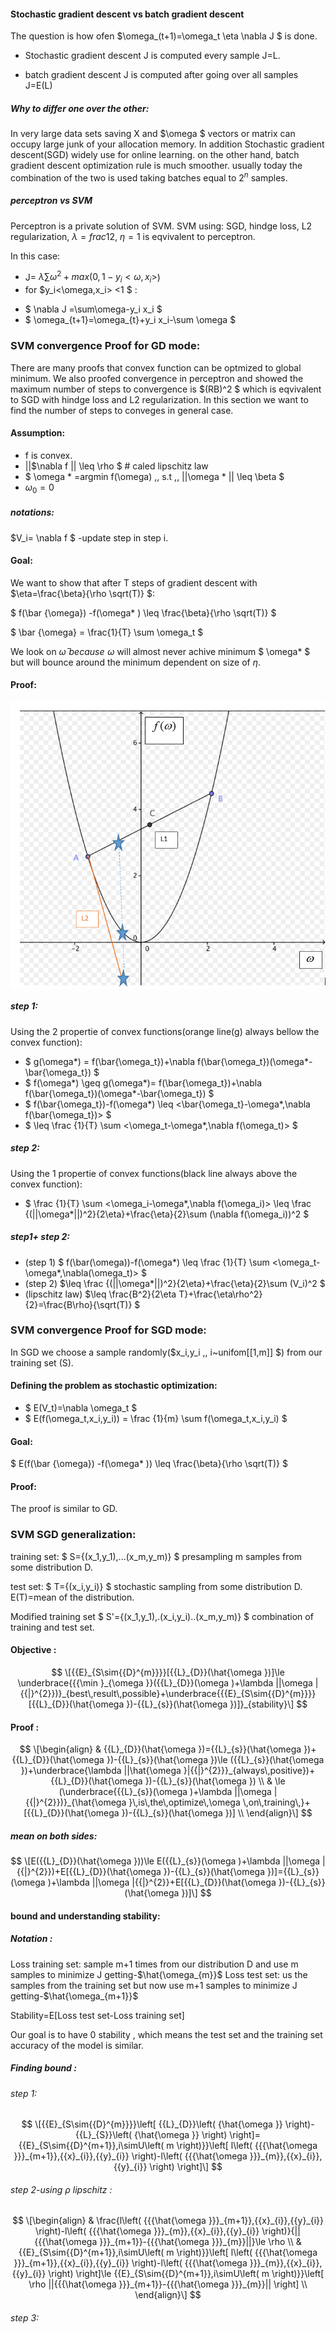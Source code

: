 #### Stochastic gradient descent vs batch gradient descent

The question is how ofen $\omega_(t+1)=\omega_t \eta \nabla J $ is done.

- Stochastic gradient descent  J is computed every sample J=L.

- batch gradient descent J is computed after going over all samples J=E(L)

##### Why to differ one over the other:  

In very large data sets saving X and $\omega $ vectors or matrix can occupy large junk of your allocation memory. In addition Stochastic gradient descent(SGD) widely use for online learning. on the other hand, batch gradient descent optimization rule is much smoother. usually today the combination of the two is used taking batches equal to $2^n$ samples.
 
##### perceptron vs SVM

Perceptron is a private solution of SVM. 
SVM using: SGD, hindge loss, L2 regularization, $\lambda=frac{1}{2}$, $\eta =1$ is eqvivalent to perceptron.

In this case:
- J= $\lambda \sum \omega^2+max(0,1-y_i<\omega,x_i>$)
- for $y_i<\omega,x_i> <1 $ : 
 * $ \nabla J =\sum\omega-y_i x_i $
 * $ \omega_{t+1}=\omega_{t}+y_i x_i-\sum \omega $

### SVM convergence Proof for GD mode:

There are many proofs that convex function can be optmized to global minimum. We also proofed convergence in perceptron and showed the maximum number of steps to convergence is $(RB)^2 $ which is eqvivalent to SGD with hindge loss and L2 regularization.
In this section we want to find the number of steps to conveges in general case.

#### Assumption:

- f is convex.
- ||$\nabla f || \leq \rho $    # caled lipschitz law
- $ \omega * =argmin f(\omega) \,\, s.t \,\, ||\omega * || \leq \beta $
- $\omega_0=0$
##### notations:

$V_i= \nabla f $ -update step in step i.

#### Goal:

We want to show that after T steps of gradient descent with $\eta=\frac{\beta}{\rho \sqrt(T)} $:

$ f(\bar {\omega}) -f(\omega* ) \leq \frac{\beta}{\rho \sqrt(T)} $

$ \bar {\omega} = \frac{1}{T} \sum \omega_t $

We look on $\bar{\omega } \,\, because \,\, \omega$ will almost never achive minimum $ \omega* $ but will bounce around the minimum dependent on size of $\eta$.

#### Proof:

<p align="center">
	<img src="./Lesson_5/Capture.PNG" align="middle">
</p>

##### step 1:

Using the 2 propertie of convex functions(orange line(g) always bellow the convex function):

- $ g(\omega*) = f(\bar{\omega_t})+\nabla f(\bar{\omega_t})(\omega*-\bar{\omega_t}) $
- $ f(\omega*) \geq g(\omega*)= f(\bar{\omega_t})+\nabla f(\bar{\omega_t})(\omega*-\bar{\omega_t}) $
- $ f(\bar{\omega_t})-f(\omega*) \leq <\bar{\omega_t}-\omega*,\nabla f(\bar{\omega_t})> $
- $ \leq \frac {1}{T} \sum <\omega_t-\omega*,\nabla f(\omega_t)> $
  
 ##### step 2:
 Using the 1 propertie of convex functions(black line always above the convex function):
 
- $ \frac {1}{T} \sum <\omega_i-\omega*,\nabla f(\omega_i)> \leq \frac {(||\omega*||)^2}{2\eta}+\frac{\eta}{2}\sum (\nabla f(\omega_i))^2 $
 
 ##### step1+ step 2:
   
- (step 1) $ f(\bar(\omega))-f(\omega*) \leq  \frac {1}{T} \sum <\omega_t-\omega*,\nabla(\omega_t)> $
- (step 2) $\leq \frac {(||\omega*||)^2}{2\eta}+\frac{\eta}{2}\sum (V_i)^2 $  
- (lipschitz law) $\leq \frac{B^2}{2\eta T}+\frac{\eta\rho^2}{2}=\frac{B\rho}{\sqrt(T)} $


   
### SVM convergence Proof for SGD mode:

In SGD we choose a sample randomly($x_i,y_i \,\, i~unifom[[1,m]] $) from our training set (S). 

#### Defining the problem as stochastic optimization:

- $ E(V_t)=\nabla \omega_t $
- $ E(f(\omega_t,x_i,y_i)) = \frac {1}{m} \sum  f(\omega_t,x_i,y_i) $

#### Goal:

$ E(f(\bar {\omega}) -f(\omega* )) \leq \frac{\beta}{\rho \sqrt(T)} $
 
#### Proof:
The proof is similar to GD.

### SVM SGD generalization:

 training set:  $ S={(x_1,y_1),...(x_m,y_m)} $ presampling m samples from some distribution D.
 
 test set: $ T={(x_i,y_i)} $ stochastic sampling from some distribution D. E(T)=mean of the distribution.
 
 Modified training set $ S'={(x_1,y_1),.(x_i,y_i)..(x_m,y_m)} $ combination of training and test set. 

#### Objective :
$$
\[{{E}_{S\sim{{D}^{m}}}}[{{L}_{D}}(\hat{\omega })]\le \underbrace{{{\min }_{\omega }}({{L}_{D}}(\omega )+\lambda ||\omega |{{|}^{2}})}_{best\,result\,possible}+\underbrace{{{E}_{S\sim{{D}^{m}}}}[{{L}_{D}}(\hat{\omega })-{{L}_{s}}(\hat{\omega })]}_{stability}\]
$$

#### Proof :
$$
\[\begin{align}
 & {{L}_{D}}(\hat{\omega })={{L}_{s}}(\hat{\omega })+{{L}_{D}}(\hat{\omega })-{{L}_{s}}(\hat{\omega })\le ({{L}_{s}}(\hat{\omega })+\underbrace{\lambda ||\hat{\omega }|{{|}^{2}}}_{always\,positive})+{{L}_{D}}(\hat{\omega })-{{L}_{s}}(\hat{\omega }) \\ 
& \le (\underbrace{{{L}_{s}}(\omega )+\lambda ||\omega |{{|}^{2}})}_{\hat{\omega }\,is\,the\,optimize\,\omega \,on\,training\,}+[{{L}_{D}}(\hat{\omega })-{{L}_{s}}(\hat{\omega })] \\ 
\end{align}\]
$$

##### mean on both sides:

$$
\[E({{L}_{D}}(\hat{\omega }))\le E({{L}_{s}}(\omega )+\lambda ||\omega |{{|}^{2}})+E[{{L}_{D}}(\hat{\omega })-{{L}_{s}}(\hat{\omega })]={{L}_{s}}(\omega )+\lambda ||\omega |{{|}^{2}}+E[{{L}_{D}}(\hat{\omega })-{{L}_{s}}(\hat{\omega })]\]
$$


#### bound and understanding stability:

##### Notation :
Loss training set: sample m+1 times from our distribution D and use m samples to minimize J getting-$\hat{\omega_{m}}$
Loss test set: us the samples from the training set but now use m+1 samples to minimize J getting-$\hat{\omega_{m+1}}$

Stability=E[Loss test set-Loss training set] 

Our goal is to have 0 stability , which means the test set and the training set accuracy of the model is similar.

##### Finding bound :

###### step 1:
$$
\[{{E}_{S\sim{{D}^{m}}}}\left[ {{L}_{D}}\left( {\hat{\omega }} \right)-{{L}_{S}}\left( {\hat{\omega }} \right) \right]={{E}_{S\sim{{D}^{m+1}},i\simU\left( m \right)}}\left[ l\left( {{{\hat{\omega }}}_{m+1}},{{x}_{i}},{{y}_{i}} \right)-l\left( {{{\hat{\omega }}}_{m}},{{x}_{i}},{{y}_{i}} \right) \right]\]
$$

###### step 2-using $\rho$ lipschitz :

$$
\[\begin{align}
  & \frac{l\left( {{{\hat{\omega }}}_{m+1}},{{x}_{i}},{{y}_{i}} \right)-l\left( {{{\hat{\omega }}}_{m}},{{x}_{i}},{{y}_{i}} \right)}{||{{{\hat{\omega }}}_{m+1}}-{{{\hat{\omega }}}_{m}}||}\le \rho  \\ 
 & {{E}_{S\sim{{D}^{m+1}},i\simU\left( m \right)}}\left[ l\left( {{{\hat{\omega }}}_{m+1}},{{x}_{i}},{{y}_{i}} \right)-l\left( {{{\hat{\omega }}}_{m}},{{x}_{i}},{{y}_{i}} \right) \right]\le {{E}_{S\sim{{D}^{m+1}},i\simU\left( m \right)}}\left[ \rho ||{{{\hat{\omega }}}_{m+1}}-{{{\hat{\omega }}}_{m}}|| \right] \\ 
\end{align}\]
$$

###### step 3:
